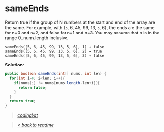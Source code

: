 # sameEnds

Return true if the group of N numbers at the start and end of the array are the same. For example, with {5, 6, 45, 99, 13, 5, 6}, the ends are the same for n=0 and n=2, and false for n=1 and n=3. You may assume that n is in the range 0..nums.length inclusive.

```
sameEnds([5, 6, 45, 99, 13, 5, 6], 1) → false
sameEnds([5, 6, 45, 99, 13, 5, 6], 2) → true
sameEnds([5, 6, 45, 99, 13, 5, 6], 3) → false
```

**Solution:**

```java
public boolean sameEnds(int[] nums, int len) {
  for(int i=0; i<len; i++){
    if(nums[i] != nums[nums.length-len+i]){
      return false;
    }
  }
  return true;
}
```

> _[codingbat](https://codingbat.com/prob/p134300)_

> [< _back to readme_](FINDREPLACEREADME)